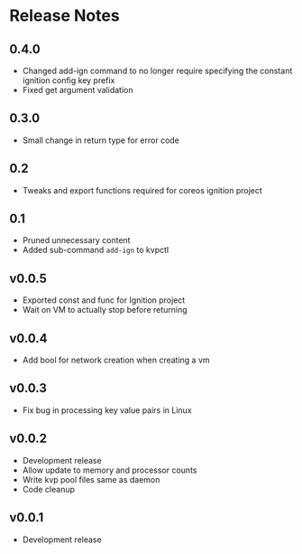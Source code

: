 
# Release Notes
## 0.4.0
* Changed add-ign command to no longer require specifying the constant ignition config key prefix 
* Fixed get argument validation

## 0.3.0
* Small change in return type for error code

## 0.2
* Tweaks and export functions required for coreos ignition project

## 0.1
* Pruned unnecessary content
* Added sub-command `add-ign` to kvpctl

## v0.0.5
* Exported const and func for Ignition project
* Wait on VM to actually stop before returning

## v0.0.4
* Add bool for network creation when creating a vm

## v0.0.3
* Fix bug in processing key value pairs in Linux

## v0.0.2
* Development release
* Allow update to memory and processor counts
* Write kvp pool files same as daemon
* Code cleanup

## v0.0.1
* Development release

